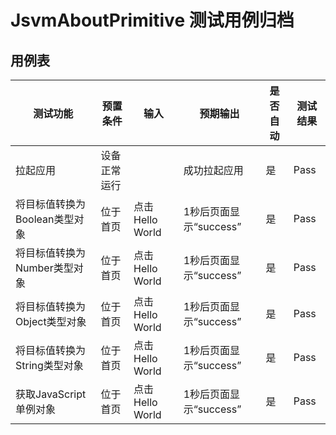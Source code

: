 # JsvmAboutPrimitive 测试用例归档

## 用例表

| 测试功能                      | 预置条件     | 输入            | 预期输出               | 是否自动 | 测试结果 |
| ----------------------------- | ------------ | --------------- | ---------------------- | -------- | -------- |
| 拉起应用                      | 设备正常运行 |                 | 成功拉起应用           | 是       | Pass     |
| 将目标值转换为Boolean类型对象 | 位于首页     | 点击Hello World | 1秒后页面显示“success” | 是       | Pass     |
| 将目标值转换为Number类型对象  | 位于首页     | 点击Hello World | 1秒后页面显示“success” | 是       | Pass     |
| 将目标值转换为Object类型对象  | 位于首页     | 点击Hello World | 1秒后页面显示“success” | 是       | Pass     |
| 将目标值转换为String类型对象  | 位于首页     | 点击Hello World | 1秒后页面显示“success” | 是       | Pass     |
| 获取JavaScript单例对象        | 位于首页     | 点击Hello World | 1秒后页面显示“success” | 是       | Pass     |
